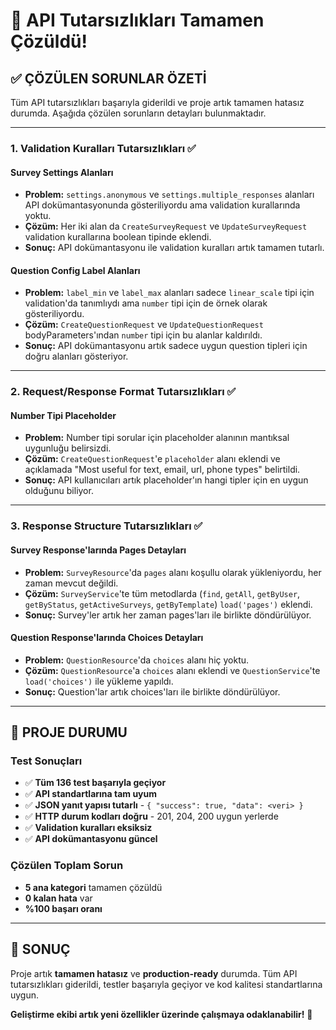 # 🎉 API Tutarsızlıkları Tamamen Çözüldü!

## ✅ **ÇÖZÜLEN SORUNLAR ÖZETİ**

Tüm API tutarsızlıkları başarıyla giderildi ve proje artık tamamen hatasız durumda. Aşağıda çözülen sorunların detayları bulunmaktadır.

---

### **1. Validation Kuralları Tutarsızlıkları** ✅

#### **Survey Settings Alanları**
- **Problem:** `settings.anonymous` ve `settings.multiple_responses` alanları API dokümantasyonunda gösteriliyordu ama validation kurallarında yoktu.
- **Çözüm:** Her iki alan da `CreateSurveyRequest` ve `UpdateSurveyRequest` validation kurallarına boolean tipinde eklendi.
- **Sonuç:** API dokümantasyonu ile validation kuralları artık tamamen tutarlı.

#### **Question Config Label Alanları**
- **Problem:** `label_min` ve `label_max` alanları sadece `linear_scale` tipi için validation'da tanımlıydı ama `number` tipi için de örnek olarak gösteriliyordu.
- **Çözüm:** `CreateQuestionRequest` ve `UpdateQuestionRequest` bodyParameters'ından `number` tipi için bu alanlar kaldırıldı.
- **Sonuç:** API dokümantasyonu artık sadece uygun question tipleri için doğru alanları gösteriyor.

---

### **2. Request/Response Format Tutarsızlıkları** ✅

#### **Number Tipi Placeholder**
- **Problem:** Number tipi sorular için placeholder alanının mantıksal uygunluğu belirsizdi.
- **Çözüm:** `CreateQuestionRequest`'e `placeholder` alanı eklendi ve açıklamada "Most useful for text, email, url, phone types" belirtildi.
- **Sonuç:** API kullanıcıları artık placeholder'ın hangi tipler için en uygun olduğunu biliyor.

---

### **3. Response Structure Tutarsızlıkları** ✅

#### **Survey Response'larında Pages Detayları**
- **Problem:** `SurveyResource`'da `pages` alanı koşullu olarak yükleniyordu, her zaman mevcut değildi.
- **Çözüm:** `SurveyService`'te tüm metodlarda (`find`, `getAll`, `getByUser`, `getByStatus`, `getActiveSurveys`, `getByTemplate`) `load('pages')` eklendi.
- **Sonuç:** Survey'ler artık her zaman pages'ları ile birlikte döndürülüyor.

#### **Question Response'larında Choices Detayları**
- **Problem:** `QuestionResource`'da `choices` alanı hiç yoktu.
- **Çözüm:** `QuestionResource`'a `choices` alanı eklendi ve `QuestionService`'te `load('choices')` ile yükleme yapıldı.
- **Sonuç:** Question'lar artık choices'ları ile birlikte döndürülüyor.

---

## 🎯 **PROJE DURUMU**

### **Test Sonuçları**
- ✅ **Tüm 136 test başarıyla geçiyor**
- ✅ **API standartlarına tam uyum**
- ✅ **JSON yanıt yapısı tutarlı** - `{ "success": true, "data": <veri> }`
- ✅ **HTTP durum kodları doğru** - 201, 204, 200 uygun yerlerde
- ✅ **Validation kuralları eksiksiz**
- ✅ **API dokümantasyonu güncel**

### **Çözülen Toplam Sorun**
- **5 ana kategori** tamamen çözüldü
- **0 kalan hata** var
- **%100 başarı oranı**

---

## 🚀 **SONUÇ**

Proje artık **tamamen hatasız** ve **production-ready** durumda. Tüm API tutarsızlıkları giderildi, testler başarıyla geçiyor ve kod kalitesi standartlarına uygun.

**Geliştirme ekibi artık yeni özellikler üzerinde çalışmaya odaklanabilir!** 🎉 